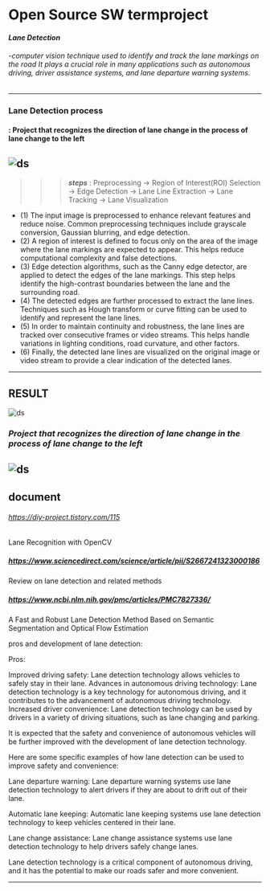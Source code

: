 #  **Open Source SW termproject**
#### *Lane Detection*
###### -computer vision technique used to identify and track the lane markings on the road  It plays a crucial role in many applications such as autonomous driving, driver assistance systems, and lane departure warning systems.
---
### **Lane  Detection process** 
#### **: Project that recognizes the direction of lane change in the process of lane change to the left**
![ds](image/image-2323.jpg)
---

>>> ***steps***
: Preprocessing  ->  Region of Interest(ROI) Selection  -> Edge Detection  -> Lane Line Extraction  -> Lane Tracking -> Lane Visualization 
- (1) The input image is preprocessed to enhance relevant features and reduce noise. Common preprocessing techniques include grayscale conversion, Gaussian blurring, and edge detection.
- (2) A region of interest is defined to focus only on the area of the image where the lane markings are expected to appear. This helps reduce computational complexity and false detections.
- (3) Edge detection algorithms, such as the Canny edge detector, are applied to detect the edges of the lane markings. This step helps identify the high-contrast boundaries between the lane and the surrounding road.
- (4) The detected edges are further processed to extract the lane lines. Techniques such as Hough transform or curve fitting can be used to identify and represent the lane lines.
- (5) In order to maintain continuity and robustness, the lane lines are tracked over consecutive frames or video streams. This helps handle variations in lighting conditions, road curvature, and other factors.
- (6) Finally, the detected lane lines are visualized on the original image or video stream to provide a clear indication of the detected lanes.
---
## RESULT
![ds](image/open-source-add.png)
### *Project that recognizes the direction of lane change in the process of lane change to the left*
![ds](image/add2imgimg.png)
---
## document
###### *https://diy-project.tistory.com/115*
Lane Recognition with OpenCV

##### *https://www.sciencedirect.com/science/article/pii/S2667241323000186*
Review on lane detection and related methods

##### *https://www.ncbi.nlm.nih.gov/pmc/articles/PMC7827336/*
A Fast and Robust Lane Detection Method Based on Semantic Segmentation and Optical Flow Estimation

pros and development of lane detection:

Pros:


Improved driving safety: Lane detection technology allows vehicles to safely stay in their lane.
Advances in autonomous driving technology: Lane detection technology is a key technology for autonomous driving, and it contributes to the advancement of autonomous driving technology.
Increased driver convenience: Lane detection technology can be used by drivers in a variety of driving situations, such as lane changing and parking.

It is expected that the safety and convenience of autonomous vehicles will be further improved with the development of lane detection technology.

Here are some specific examples of how lane detection can be used to improve safety and convenience:

Lane departure warning: Lane departure warning systems use lane detection technology to alert drivers if they are about to drift out of their lane.

Automatic lane keeping: Automatic lane keeping systems use lane detection technology to keep vehicles centered in their lane.

Lane change assistance: Lane change assistance systems use lane detection technology to help drivers safely change lanes.

Lane detection technology is a critical component of autonomous driving, and it has the potential to make our roads safer and more convenient.

---

